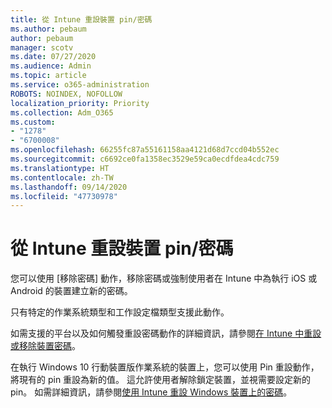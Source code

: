 ```yaml
---
title: 從 Intune 重設裝置 pin/密碼
ms.author: pebaum
author: pebaum
manager: scotv
ms.date: 07/27/2020
ms.audience: Admin
ms.topic: article
ms.service: o365-administration
ROBOTS: NOINDEX, NOFOLLOW
localization_priority: Priority
ms.collection: Adm_O365
ms.custom:
- "1278"
- "6700008"
ms.openlocfilehash: 66255fc87a55161158aa4121d68d7ccd04b552ec
ms.sourcegitcommit: c6692ce0fa1358ec3529e59ca0ecdfdea4cdc759
ms.translationtype: HT
ms.contentlocale: zh-TW
ms.lasthandoff: 09/14/2020
ms.locfileid: "47730978"
---
```

# <a name="device-pinpassword-reset-from-intune"></a>從 Intune 重設裝置 pin/密碼

您可以使用 [移除密碼] 動作，移除密碼或強制使用者在 Intune 中為執行 iOS 或 Android 的裝置建立新的密碼。

只有特定的作業系統類型和工作設定檔類型支援此動作。

如需支援的平台以及如何觸發重設密碼動作的詳細資訊，請參閱[在 Intune 中重設或移除裝置密碼](https://docs.microsoft.com/intune/device-passcode-reset)。

在執行 Windows 10 行動裝置版作業系統的裝置上，您可以使用 Pin 重設動作，將現有的 pin 重設為新的值。 這允許使用者解除鎖定裝置，並視需要設定新的 pin。 如需詳細資訊，請參閱[使用 Intune 重設 Windows 裝置上的密碼](https://docs.microsoft.com/intune/device-windows-pin-reset)。